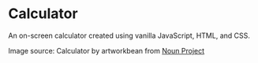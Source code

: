 # Calculator

An on-screen calculator created using vanilla JavaScript, HTML, and CSS.

Image source: Calculator by artworkbean from <a href="https://thenounproject.com/browse/icons/term/calculator/" target="_blank" title="Calculator Icons">Noun Project</a>
